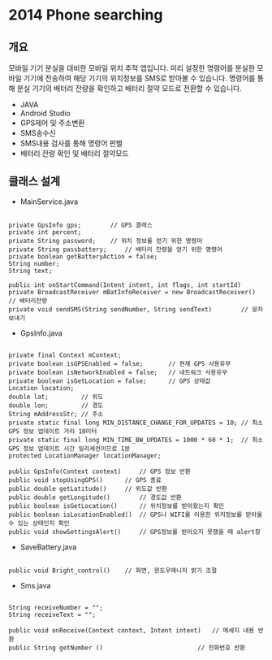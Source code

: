 # 2014 Phone searching

개요
-------------
모바일 기기 분실을 대비한 모바일 위치 추적 앱입니다.
미리 설정한 명령어를 분실한 모바일 기기에 전송하여 해당 기기의 위치정보를 SMS로 받아볼 수 있습니다.
명령어를 통해 분실 기기의 배터리 잔량을 확인하고 배터리 절약 모드로 전환할 수 있습니다.

+ JAVA
+ Android Studio
+ GPS제어 및 주소변환
+ SMS송수신
+ SMS내용 검사를 통해 명령어 판별 
+ 배터리 잔량 확인 및 배터리 절약모드

클래스 설계
-------------
+ MainService.java
<pre><code>
private GpsInfo gps;		// GPS 클래스
private int percent;
private String password;	// 위치 정보를 얻기 위한 명령어
private String passbattery;		// 배터리 잔량을 얻기 위한 명령어
private boolean getBatteryAction = false;
String number;
String text;

public int onStartCommand(Intent intent, int flags, int startId) 
private BroadcastReceiver mBatInfoReceiver = new BroadcastReceiver()	// 배터리잔량
private void sendSMS(String sendNumber, String sendText)		// 문자보내기
</code></pre>

+ GpsInfo.java
<pre><code>
private final Context mContext;
private boolean isGPSEnabled = false;		// 현재 GPS 사용유무
private boolean isNetworkEnabled = false;	// 네트워크 사용유무 
private boolean isGetLocation = false;		// GPS 상태값
Location location; 
double lat; 		// 위도 
double lon; 		// 경도
String mAddressStr;	// 주소
private static final long MIN_DISTANCE_CHANGE_FOR_UPDATES = 10;	// 최소 GPS 정보 업데이트 거리 10미터 
private static final long MIN_TIME_BW_UPDATES = 1000 * 60 * 1;	// 최소 GPS 정보 업데이트 시간 밀리세컨이므로 1분
protected LocationManager locationManager;
  
public GpsInfo(Context context)		// GPS 정보 반환
public void stopUsingGPS()		// GPS 종료
public double getLatitude()		// 위도값 반환
public double getLongitude()		// 경도값 반환
public boolean isGetLocation()		// 위치정보를 받아왔는지 확인
public boolean isLocationEnabled()	// GPS나 WIFI를 이용한 위치정보를 받아올 수 있는 상태인지 확인
public void showSettingsAlert()		// GPS정보를 받아오지 못했을 때 alert창
</code></pre>

+ SaveBattery.java
<pre><code>
public void Bright_control()	// 화면, 윈도우매니저 밝기 조절
</code></pre>

+ Sms.java
<pre><code>
String receiveNumber = "";
String receiveText = "";
    
public void onReceive(Context context, Intent intent)	// 메세지 내용 반환
public String getNumber ()							// 전화번호 반환
</code></pre>

